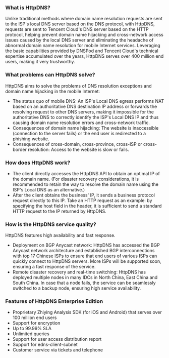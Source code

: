 ### What is HttpDNS?
Unlike traditional methods where domain name resolution requests are sent to the ISP's local DNS server based on the DNS protocol, with HttpDNS, requests are sent to Tencent Cloud's DNS server based on the HTTP protocol, helping prevent domain name hijacking and cross-network access issues caused by the local DNS server and eliminating the headache of abnormal domain name resolution for mobile Internet services.
Leveraging the basic capabilities provided by DNSPod and Tencent Cloud's technical expertise accumulated over the years, HttpDNS serves over 400 million end users, making it very trustworthy.

### What problems can HttpDNS solve?
HttpDNS aims to solve the problems of DNS resolution exceptions and domain name hijacking in the mobile Internet:
- The status quo of mobile DNS: An ISP's Local DNS egress performs NAT based on an authoritative DNS destination IP address or forwards the resolving request to other DNS servers, making it impossible for the authoritative DNS to correctly identify the ISP's Local DNS IP and thus causing domain name resolution errors and cross-network traffic.
- Consequences of domain name hijacking: The website is inaccessible (connection to the server fails) or the end user is redirected to a phishing website.
- Consequences of cross-domain, cross-province, cross-ISP or cross-border resolution: Access to the website is slow or fails.

### How does HttpDNS work?
- The client directly accesses the HttpDNS API to obtain an optimal IP of the domain name. (For disaster recovery considerations, it is recommended to retain the way to resolve the domain name using the ISP's Local DNS as an alternative.)
- After the client obtains the business' IP, it sends a business protocol request directly to this IP. Take an HTTP request as an example: by specifying the host field in the header, it is sufficient to send a standard HTTP request to the IP returned by HttpDNS.

### How is the HttpDNS service quality?
HttpDNS features high availability and fast response.
- Deployment on BGP Anycast network: HttpDNS has accessed the BGP Anycast network architecture and established BGP interconnections with top 17 Chinese ISPs to ensure that end users of various ISPs can quickly connect to HttpDNS servers. More ISPs will be supported soon, ensuring a fast response of the service.
- Remote disaster recovery and real-time switching: HttpDNS has deployed multiple nodes in many IDCs in North China, East China and South China. In case that a node fails, the service can be seamlessly switched to a backup node, ensuring high service availability.

### Features of HttpDNS Enterprise Edition
- Proprietary Zhiying Analysis SDK (for iOS and Android) that serves over 100 million end users
- Support for encryption
- Up to 99.99% SLA
- Unlimited queries
- Support for user access distribution report
- Support for edns-client-subnet
- Customer service via tickets and telephone
